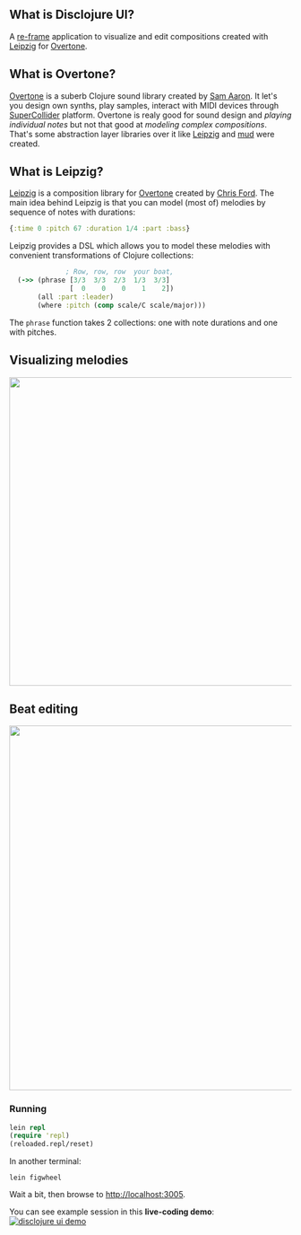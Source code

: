 ## What is Disclojure UI?

A [re-frame](https://github.com/Day8/re-frame) application to visualize and edit compositions created with [Leipzig](https://github.com/ctford/leipzig) for [Overtone](https://github.com/overtone/overtone).

## What is Overtone?
[Overtone](https://github.com/overtone/overtone) is a suberb Clojure sound library created by [Sam Aaron](https://github.com/samaaron). It let's you design own synths, play samples, interact with MIDI devices through [SuperCollider](http://supercollider.github.io) platform. Overtone is realy good for sound design and *playing individual notes* but not that good at *modeling complex compositions*. That's some abstraction layer libraries over it like [Leipzig](https://github.com/ctford/leipzig) and [mud](https://github.com/josephwilk/mud) were created.

## What is Leipzig?
[Leipzig](https://github.com/ctford/leipzig) is a composition library for [Overtone](https://github.com/overtone/overtone) created by [Chris Ford](https://github.com/ctford). The main idea behind Leipzig is that you can model (most of) melodies by sequence of notes with durations:
```clojure
{:time 0 :pitch 67 :duration 1/4 :part :bass}
```

Leipzig provides a DSL which allows you to model these melodies with convenient transformations of Clojure collections:
```clojure
              ; Row, row, row  your boat,
  (->> (phrase [3/3  3/3  2/3  1/3  3/3]
               [  0    0    0    1    2])
       (all :part :leader)
       (where :pitch (comp scale/C scale/major)))
```

The `phrase` function takes 2 collections: one with note durations and one with pitches. 

## Visualizing melodies
<img src="https://github.com/pjagielski/disclojure-ui/raw/readme/resources/melody.gif" height="550px"/>

## Beat editing
<img src="https://github.com/pjagielski/disclojure-ui/raw/readme/resources/beats.gif" width="650px"/>

### Running

```clojure
lein repl
(require 'repl)
(reloaded.repl/reset)
```

In another terminal:
```
lein figwheel
```

Wait a bit, then browse to [http://localhost:3005](http://localhost:3449).

You can see example session in this **live-coding demo**: [![disclojure ui demo](http://img.youtube.com/vi/K98oZPca3Fw/0.jpg)](http://www.youtube.com/watch?v=K98oZPca3Fw)
